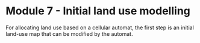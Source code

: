 # Module 7 - Initial land use modelling
 
For allocating land use based on a cellular automat, the first step is an initial land-use map that can be modified by the automat.
